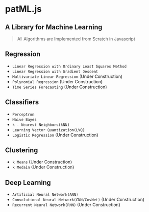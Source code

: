 # patML.js
## A Library for Machine Learning


> All Algorithms are Implemented from Scratch in Javascript

## Regression

- `Linear Regression with Ordinary Least Squares Method`
- `Linear Regression with Gradient Descent`
- `Multivariate Linear Regression` (Under Construction)
- `Polynomial Regression` (Under Construction)
- `Time Series Forecasting` (Under Construction)

## Classifiers

- `Perceptron`
- `Naive Bayes`
- `k - Nearest Neighbors(kNN)`
- `Learning Vector Quantization(LVQ)`
- `Logistic Regression` (Under Construction)

## Clustering

- `k Means` (Under Construction)
- `k Medain` (Under Construction)

## Deep Learning

- `Artificial Neural Network(ANN)`
- `Convolutional Neural Network(CNN/CovNet)` (Under Construction)
- `Recurrent Neural Network(RNN)` (Under Construction)
